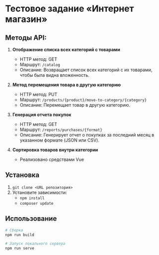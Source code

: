 # Тестовое задание «Интернет магазин»

##  Методы API:

1. **Отображение списка всех категорий с товарами**
    - HTTP метод: GET
    - Маршрут: `/catalog`
    - Описание: Возвращает список всех категорий с их товарами, чтобы была видна вложенность.
  
2. **Метод перемещения товара в другую категорию**
    - HTTP метод: PUT
    - Маршрут: `/products/{product}/move-to-category/{category}`
    - Описание: Перемещает товар в другую категорию.

3. **Генерация отчета покупок**
    - HTTP метод: GET
    - Маршрут: `/reports/purchases/{format}`
    - Описание: Генерирует отчет о покупках за последний месяц в указанном формате (JSON или CSV).
  
4. **Сортировка товаров внутри категории**
    - Реализовано средствами Vue

## Установка

1. `git clone <URL репозитория>`
2. Установите зависимости:
   - `npm install`
   - `composer update`

## Использование

```bash
# Сборка
npm run build

# Запуск локального сервера
npm run serve
